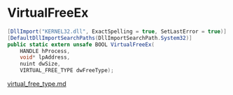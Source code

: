 # VirtualFreeEx

```csharp
[DllImport("KERNEL32.dll", ExactSpelling = true, SetLastError = true)]
[DefaultDllImportSearchPaths(DllImportSearchPath.System32)]
public static extern unsafe BOOL VirtualFreeEx(
    HANDLE hProcess,
    void* lpAddress,
    nuint dwSize,
    VIRTUAL_FREE_TYPE dwFreeType);
```

[virtual\_free\_type.md](../memory/virtual\_free\_type.md "mention")
